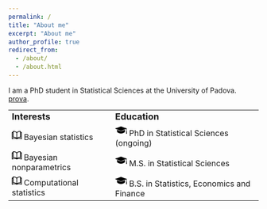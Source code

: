 ```yaml
---
permalink: /
title: "About me"
excerpt: "About me"
author_profile: true
redirect_from: 
  - /about/
  - /about.html
---
```


I am a PhD student in Statistical Sciences at the University of Padova. [prova](https://www.google.com/).



<table border="0">
 <tr>
    <td><b style="font-size:18px">Interests</b></td>
    <td><b style="font-size:18px">Education</b></td>
 </tr>
   <tr>
 <td><font style="font-size:16px"><img src="../images/index.png" width="20">  Bayesian statistics </font></td>
 <td><font style="font-size:16px"> <img src="../images/49944.png" width="24">  PhD in Statistical Sciences (ongoing)</font></td>
 </tr>
 <tr>
    <td><font style="font-size:16px"><img src="../images/index.png" width="20">  Bayesian nonparametrics </font></td>
    <td><font style="font-size:16px"> <img src="../images/49944.png" width="24">  M.S. in Statistical Sciences</font></td>
 </tr>
 <tr>
    <td><font style="font-size:16px"><img src="../images/index.png" width="20">  Computational statistics </font></td>
    <td><font style="font-size:16px"> <img src="../images/49944.png" width="24">  B.S. in Statistics, Economics and Finance</font></td>
 </tr>
</table>

